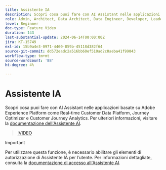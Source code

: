 ```yaml
---
title: Assistente IA
description: Scopri cosa puoi fare con AI Assistant nelle applicazioni basate su Adobe Experience Platform come Real-time Customer Data Platform, Journey Optimizer e Customer Journey Analytics.
role: Admin, Architect, Data Architect, Data Engineer, Developer, Leader, User
level: Beginner
doc-type: Feature Video
duration: 143
last-substantial-update: 2024-06-14T00:00:00Z
jira: KT-15749
exl-id: 15b9a4e3-0971-4460-859b-45118d382f64
source-git-commit: dd572eadc2a516bb60ef510ad2c0aeba41f99043
workflow-type: tm+mt
source-wordcount: '88'
ht-degree: 4%

---
```


# Assistente IA

Scopri cosa puoi fare con AI Assistant nelle applicazioni basate su Adobe Experience Platform come Real-time Customer Data Platform, Journey Optimizer e Customer Journey Analytics. Per ulteriori informazioni, visitare la [documentazione dell&#39;Assistente AI](https://experienceleague.adobe.com/en/docs/experience-platform/ai-assistant/home).

>[!VIDEO](https://video.tv.adobe.com/v/3429845/?learn=on)

>[!IMPORTANT]
>
> Per utilizzare questa funzione, è necessario abilitare gli elementi di autorizzazione di Assistente IA per l’utente. Per informazioni dettagliate, consulta la [documentazione di accesso all&#39;Assistente AI](https://experienceleague.adobe.com/en/docs/experience-platform/ai-assistant/access).
